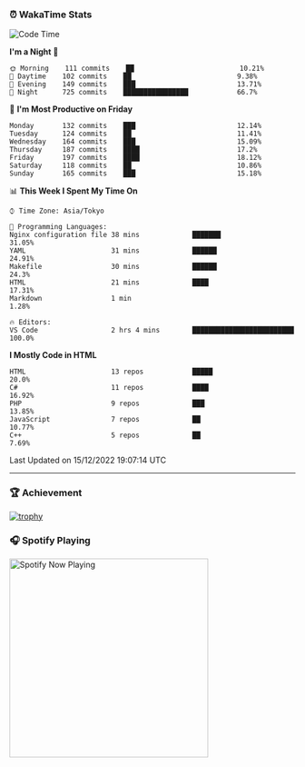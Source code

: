 ### ⏰ WakaTime Stats


<!--START_SECTION:waka-->
![Code Time](http://img.shields.io/badge/Code%20Time-500%20hrs%2033%20mins-blue)

**I'm a Night 🦉** 

```text
🌞 Morning    111 commits    ██                          10.21% 
🌆 Daytime    102 commits    ██                          9.38% 
🌃 Evening    149 commits    ███                         13.71% 
🌙 Night      725 commits    ████████████████            66.7%

```
📅 **I'm Most Productive on Friday** 

```text
Monday       132 commits    ███                         12.14% 
Tuesday      124 commits    ██                          11.41% 
Wednesday    164 commits    ███                         15.09% 
Thursday     187 commits    ████                        17.2% 
Friday       197 commits    ████                        18.12% 
Saturday     118 commits    ██                          10.86% 
Sunday       165 commits    ███                         15.18%

```


📊 **This Week I Spent My Time On** 

```text
⌚︎ Time Zone: Asia/Tokyo

💬 Programming Languages: 
Nginx configuration file 38 mins             ███████                     31.05% 
YAML                     31 mins             ██████                      24.91% 
Makefile                 30 mins             ██████                      24.3% 
HTML                     21 mins             ████                        17.31% 
Markdown                 1 min                                           1.28%

🔥 Editors: 
VS Code                  2 hrs 4 mins        █████████████████████████   100.0%

```

**I Mostly Code in HTML** 

```text
HTML                     13 repos            █████                       20.0% 
C#                       11 repos            ████                        16.92% 
PHP                      9 repos             ███                         13.85% 
JavaScript               7 repos             ██                          10.77% 
C++                      5 repos             ██                          7.69%

```



 Last Updated on 15/12/2022 19:07:14 UTC
<!--END_SECTION:waka-->

---

### 🏆 Achievement

[![trophy](https://github-profile-trophy.vercel.app/?username=Slime-hatena&theme=flat&no-bg=true&no-frame=true&column=8)](https://github.com/ryo-ma/github-profile-trophy)

### 🎧 Spotify Playing

[<img src="https://spotify-now-playing-slime-hatena.vercel.app/api/spotify-playing" alt="Spotify Now Playing" width="350" />](https://open.spotify.com/user/slime_hatena)

<!--
**Slime-hatena/Slime-hatena** is a ✨ _special_ ✨ repository because its `README.md` (this file) appears on your GitHub profile.

Here are some ideas to get you started:

- 🔭 I’m currently working on ...
- 🌱 I’m currently learning ...
- 👯 I’m looking to collaborate on ...
- 🤔 I’m looking for help with ...
- 💬 Ask me about ...
- 📫 How to reach me: ...
- 😄 Pronouns: ...
- ⚡ Fun fact: ...
-->
